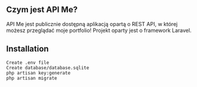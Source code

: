 ## Czym jest API Me?
API Me jest publicznie dostępną aplikacją opartą o REST API, w której możesz przeglądać moje portfolio! Projekt oparty jest o framework Laravel.
## Installation
`Create .env file`<br>
`Create database/database.sqlite`<br>
`php artisan key:generate`<br>
`php artisan migrate`<br>
